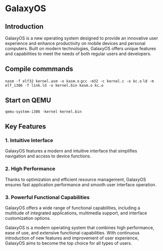 # GalaxyOS

## Introduction

GalaxyOS is a new operating system designed to provide an innovative user experience and enhance productivity on mobile devices and personal computers. Built on modern technologies, GalaxyOS offers unique features and capabilities to meet the needs of both regular users and developers.

## Compile commmands
`nasm -f elf32 kernel.asm -o kasm.o`
`gcc -m32 -c kernel.c -o kc.o`
`ld -m elf_i386 -T link.ld -o kernel.bin kasm.o kc.o`

## Start on QEMU
`qemu-system-i386 -kernel kernel.bin`

## Key Features
### 1. Intuitive Interface
GalaxyOS features a modern and intuitive interface that simplifies navigation and access to device functions.
### 2. High Performance

Thanks to optimization and efficient resource management, GalaxyOS ensures fast application performance and smooth user interface operation.
### 3. Powerful Functional Capabilities

GalaxyOS offers a wide range of functional capabilities, including a multitude of integrated applications, multimedia support, and interface customization options.

GalaxyOS is a modern operating system that combines high performance, ease of use, and extensive functional capabilities. With continuous introduction of new features and improvement of user experience, GalaxyOS aims to become the top choice for all types of users.
